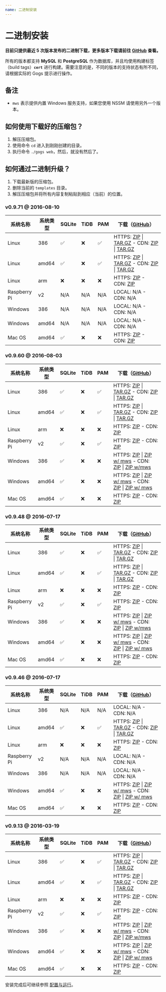 ```yaml
---
name: 二进制安装
---
```


# 二进制安装

**目前只提供最近 5 次版本发布的二进制下载，更多版本下载请前往 [GitHub](https://github.com/gogits/gogs/releases?after=v0.9.13) 查看。**

所有的版本都支持 **MySQL** 和 **PostgreSQL** 作为数据库，并且均使用构建标签（build tags）**`cert`** 进行构建。需要注意的是，不同的版本的支持状态有所不同，请根据实际的 Gogs 提示进行操作。

## 备注

- `mws` 表示提供内置 Windows 服务支持，如果您使用 NSSM 请使用另外一个版本。

## 如何使用下载好的压缩包？

1. 解压压缩包。
2. 使用命令 `cd` 进入到刚刚创建的目录。
3. 执行命令 `./gogs web`，然后，就没有然后了。

## 如何通过二进制升级？

1. 下载最新版的压缩包。
2. 删除当前的 `templates` 目录。
3. 解压压缩包并将所有内容复制粘贴到相应（当前）的位置。

### v0.9.71 @ 2016-08-10

|系统名称|系统类型|SQLite|TiDB|PAM|下载（[GitHub](https://github.com/gogits/gogs/releases/tag/v0.9.71)）|
|------|----|------|----|---|--------|
|Linux|386|✅|❌|✅|HTTPS: [ZIP](https://dl.gogs.io/gogs_v0.9.71_linux_386.zip) \| [TAR.GZ](https://dl.gogs.io/gogs_v0.9.71_linux_386.tar.gz) - CDN: [ZIP](http://7d9nal.com2.z0.glb.qiniucdn.com/gogs_v0.9.71_linux_386.zip) \| [TAR.GZ](http://7d9nal.com2.z0.glb.qiniucdn.com/gogs_v0.9.71_linux_386.tar.gz)|
|Linux|amd64|✅|❌|✅|HTTPS: [ZIP](https://dl.gogs.io/gogs_v0.9.71_linux_amd64.zip) \| [TAR.GZ](https://dl.gogs.io/gogs_v0.9.71_linux_amd64.tar.gz) - CDN: [ZIP](http://7d9nal.com2.z0.glb.qiniucdn.com/gogs_v0.9.71_linux_amd64.zip) \| [TAR.GZ](http://7d9nal.com2.z0.glb.qiniucdn.com/gogs_v0.9.71_linux_amd64.tar.gz)|
|Linux|arm|❌|❌|❌|HTTPS: [ZIP](https://dl.gogs.io/gogs_v0.9.71_linux_arm.zip) - CDN: [ZIP](http://7d9nal.com2.z0.glb.qiniucdn.com/gogs_v0.9.71_linux_arm.zip)|
|Raspberry Pi|v2|N/A|N/A|N/A|LOCAL: N/A - CDN: N/A|
|Windows|386|N/A|N/A|N/A|LOCAL: N/A - CDN: N/A|
|Windows|amd64|N/A|N/A|N/A|LOCAL: N/A - CDN: N/A|
|Mac OS|amd64|✅|❌|❌|HTTPS: [ZIP](https://dl.gogs.io/gogs_v0.9.71_darwin_amd64.zip) - CDN: [ZIP](http://7d9nal.com2.z0.glb.qiniucdn.com/gogs_v0.9.71_darwin_amd64.zip)|

### v0.9.60 @ 2016-08-03

|系统名称|系统类型|SQLite|TiDB|PAM|下载（[GitHub](https://github.com/gogits/gogs/releases/tag/v0.9.60)）|
|------|----|------|----|---|--------|
|Linux|386|✅|❌|✅|HTTPS: [ZIP](https://dl.gogs.io/gogs_v0.9.60_linux_386.zip) \| [TAR.GZ](https://dl.gogs.io/gogs_v0.9.60_linux_386.tar.gz) - CDN: [ZIP](http://7d9nal.com2.z0.glb.qiniucdn.com/gogs_v0.9.60_linux_386.zip) \| [TAR.GZ](http://7d9nal.com2.z0.glb.qiniucdn.com/gogs_v0.9.60_linux_386.tar.gz)|
|Linux|amd64|✅|❌|✅|HTTPS: [ZIP](https://dl.gogs.io/gogs_v0.9.60_linux_amd64.zip) \| [TAR.GZ](https://dl.gogs.io/gogs_v0.9.60_linux_amd64.tar.gz) - CDN: [ZIP](http://7d9nal.com2.z0.glb.qiniucdn.com/gogs_v0.9.60_linux_amd64.zip) \| [TAR.GZ](http://7d9nal.com2.z0.glb.qiniucdn.com/gogs_v0.9.60_linux_amd64.tar.gz)|
|Linux|arm|❌|❌|❌|HTTPS: [ZIP](https://dl.gogs.io/gogs_v0.9.60_linux_arm.zip) - CDN: [ZIP](http://7d9nal.com2.z0.glb.qiniucdn.com/gogs_v0.9.60_linux_arm.zip)|
|Raspberry Pi|v2|✅|❌|✅|HTTPS: [ZIP](https://dl.gogs.io/gogs_v0.9.60_raspi2.zip) - CDN: [ZIP](http://7d9nal.com2.z0.glb.qiniucdn.com/gogs_v0.9.60_raspi2.zip)|
|Windows|386|✅|❌|❌|HTTPS: [ZIP](https://dl.gogs.io/gogs_v0.9.60_windows_386.zip) \| [ZIP w/ mws](https://dl.gogs.io/gogs_v0.9.60_windows_386_mws.zip) - CDN: [ZIP](http://7d9nal.com2.z0.glb.qiniucdn.com/gogs_v0.9.60_windows_386.zip) \| [ZIP w/mws](http://7d9nal.com2.z0.glb.qiniucdn.com/gogs_v0.9.60_windows_386_mws.zip)|
|Windows|amd64|✅|❌|❌|HTTPS: [ZIP](https://dl.gogs.io/gogs_v0.9.60_windows_amd64.zip) \| [ZIP w/ mws](https://dl.gogs.io/gogs_v0.9.60_windows_amd64_mws.zip) - CDN: [ZIP](http://7d9nal.com2.z0.glb.qiniucdn.com/gogs_v0.9.60_windows_amd64.zip) \| [ZIP w/ mws](http://7d9nal.com2.z0.glb.qiniucdn.com/gogs_v0.9.60_windows_amd64_mws.zip)|
|Mac OS|amd64|✅|❌|❌|HTTPS: [ZIP](https://dl.gogs.io/gogs_v0.9.60_darwin_amd64.zip) - CDN: [ZIP](http://7d9nal.com2.z0.glb.qiniucdn.com/gogs_v0.9.60_darwin_amd64.zip)|

### v0.9.48 @ 2016-07-17

|系统名称|系统类型|SQLite|TiDB|PAM|下载（[GitHub](https://github.com/gogits/gogs/releases/tag/v0.9.48)）|
|------|----|------|----|---|--------|
|Linux|386|✅|❌|✅|HTTPS: [ZIP](https://dl.gogs.io/gogs_v0.9.48_linux_386.zip) \| [TAR.GZ](https://dl.gogs.io/gogs_v0.9.48_linux_386.tar.gz) - CDN: [ZIP](http://7d9nal.com2.z0.glb.qiniucdn.com/gogs_v0.9.48_linux_386.zip) \| [TAR.GZ](http://7d9nal.com2.z0.glb.qiniucdn.com/gogs_v0.9.48_linux_386.tar.gz)|
|Linux|amd64|✅|❌|✅|HTTPS: [ZIP](https://dl.gogs.io/gogs_v0.9.48_linux_amd64.zip) \| [TAR.GZ](https://dl.gogs.io/gogs_v0.9.48_linux_amd64.tar.gz) - CDN: [ZIP](http://7d9nal.com2.z0.glb.qiniucdn.com/gogs_v0.9.48_linux_amd64.zip) \| [TAR.GZ](http://7d9nal.com2.z0.glb.qiniucdn.com/gogs_v0.9.48_linux_amd64.tar.gz)|
|Linux|arm|❌|❌|❌|HTTPS: [ZIP](https://dl.gogs.io/gogs_v0.9.48_linux_arm.zip) - CDN: [ZIP](http://7d9nal.com2.z0.glb.qiniucdn.com/gogs_v0.9.48_linux_arm.zip)|
|Raspberry Pi|v2|✅|❌|✅|HTTPS: [ZIP](https://dl.gogs.io/gogs_v0.9.48_raspi2.zip) - CDN: [ZIP](http://7d9nal.com2.z0.glb.qiniucdn.com/gogs_v0.9.48_raspi2.zip)|
|Windows|386|✅|❌|❌|HTTPS: [ZIP](https://dl.gogs.io/gogs_v0.9.48_windows_386.zip) \| [ZIP w/ mws](https://dl.gogs.io/gogs_v0.9.48_windows_386_mws.zip) - CDN: [ZIP](http://7d9nal.com2.z0.glb.qiniucdn.com/gogs_v0.9.48_windows_386.zip) \| [ZIP w/mws](http://7d9nal.com2.z0.glb.qiniucdn.com/gogs_v0.9.48_windows_386_mws.zip)|
|Windows|amd64|✅|❌|❌|HTTPS: [ZIP](https://dl.gogs.io/gogs_v0.9.48_windows_amd64.zip) \| [ZIP w/ mws](https://dl.gogs.io/gogs_v0.9.48_windows_amd64_mws.zip) - CDN: [ZIP](http://7d9nal.com2.z0.glb.qiniucdn.com/gogs_v0.9.48_windows_amd64.zip) \| [ZIP w/ mws](http://7d9nal.com2.z0.glb.qiniucdn.com/gogs_v0.9.48_windows_amd64_mws.zip)|
|Mac OS|amd64|✅|❌|❌|HTTPS: [ZIP](https://dl.gogs.io/gogs_v0.9.48_darwin_amd64.zip) - CDN: [ZIP](http://7d9nal.com2.z0.glb.qiniucdn.com/gogs_v0.9.48_darwin_amd64.zip)|

### v0.9.46 @ 2016-07-17

|系统名称|系统类型|SQLite|TiDB|PAM|下载（[GitHub](https://github.com/gogits/gogs/releases/tag/v0.9.46)）|
|------|----|------|----|---|--------|
|Linux|386|N/A|N/A|N/A|LOCAL: N/A - CDN: N/A|
|Linux|amd64|✅|❌|✅|HTTPS: [ZIP](https://dl.gogs.io/gogs_v0.9.46_linux_amd64.zip) \| [TAR.GZ](https://dl.gogs.io/gogs_v0.9.46_linux_amd64.tar.gz) - CDN: [ZIP](http://7d9nal.com2.z0.glb.qiniucdn.com/gogs_v0.9.46_linux_amd64.zip) \| [TAR.GZ](http://7d9nal.com2.z0.glb.qiniucdn.com/gogs_v0.9.46_linux_amd64.tar.gz)|
|Linux|arm|❌|❌|❌|HTTPS: [ZIP](https://dl.gogs.io/gogs_v0.9.46_linux_arm.zip) - CDN: [ZIP](http://7d9nal.com2.z0.glb.qiniucdn.com/gogs_v0.9.46_linux_arm.zip)|
|Raspberry Pi|v2|N/A|N/A|N/A|LOCAL: N/A - CDN: N/A|
|Windows|386|N/A|N/A|N/A|LOCAL: N/A - CDN: N/A|
|Windows|amd64|✅|❌|❌|HTTPS: [ZIP](https://dl.gogs.io/gogs_v0.9.46_windows_amd64.zip) \| [ZIP w/ mws](https://dl.gogs.io/gogs_v0.9.46_windows_amd64_mws.zip) - CDN: [ZIP](http://7d9nal.com2.z0.glb.qiniucdn.com/gogs_v0.9.46_windows_amd64.zip) \| [ZIP w/ mws](http://7d9nal.com2.z0.glb.qiniucdn.com/gogs_v0.9.46_windows_amd64_mws.zip)|
|Mac OS|amd64|✅|❌|❌|HTTPS: [ZIP](https://dl.gogs.io/gogs_v0.9.46_darwin_amd64.zip) - CDN: [ZIP](http://7d9nal.com2.z0.glb.qiniucdn.com/gogs_v0.9.46_darwin_amd64.zip)|

### v0.9.13 @ 2016-03-19

|系统名称|系统类型|SQLite|TiDB|PAM|下载（[GitHub](https://github.com/gogits/gogs/releases/tag/v0.9.13)）|
|------|----|------|----|---|--------|
|Linux|386|✅|❌|✅|HTTPS: [ZIP](https://dl.gogs.io/gogs_v0.9.13_linux_386.zip) \| [TAR.GZ](https://dl.gogs.io/gogs_v0.9.13_linux_386.tar.gz) - CDN: [ZIP](http://7d9nal.com2.z0.glb.qiniucdn.com/gogs_v0.9.13_linux_386.zip) \| [TAR.GZ](http://7d9nal.com2.z0.glb.qiniucdn.com/gogs_v0.9.13_linux_386.tar.gz)|
|Linux|amd64|✅|❌|✅|HTTPS: [ZIP](https://dl.gogs.io/gogs_v0.9.13_linux_amd64.zip) \| [TAR.GZ](https://dl.gogs.io/gogs_v0.9.13_linux_amd64.tar.gz) - CDN: [ZIP](http://7d9nal.com2.z0.glb.qiniucdn.com/gogs_v0.9.13_linux_amd64.zip) \| [TAR.GZ](http://7d9nal.com2.z0.glb.qiniucdn.com/gogs_v0.9.13_linux_amd64.tar.gz)|
|Linux|arm|❌|❌|❌|HTTPS: [ZIP](https://dl.gogs.io/gogs_v0.9.13_linux_arm.zip) - CDN: [ZIP](http://7d9nal.com2.z0.glb.qiniucdn.com/gogs_v0.9.13_linux_arm.zip)|
|Raspberry Pi|v2|✅|❌|✅|HTTPS: [ZIP](https://dl.gogs.io/gogs_v0.9.13_raspi2.zip) - CDN: [ZIP](http://7d9nal.com2.z0.glb.qiniucdn.com/gogs_v0.9.13_raspi2.zip)|
|Windows|386|✅|❌|❌|HTTPS: [ZIP](https://dl.gogs.io/gogs_v0.9.13_windows_386.zip) \| [ZIP w/ mws](https://dl.gogs.io/gogs_v0.9.13_windows_386_mws.zip) - CDN: [ZIP](http://7d9nal.com2.z0.glb.qiniucdn.com/gogs_v0.9.13_windows_386.zip) \| [ZIP w/mws](http://7d9nal.com2.z0.glb.qiniucdn.com/gogs_v0.9.13_windows_386_mws.zip)|
|Windows|amd64|✅|❌|❌|HTTPS: [ZIP](https://dl.gogs.io/gogs_v0.9.13_windows_amd64.zip) \| [ZIP w/ mws](https://dl.gogs.io/gogs_v0.9.13_windows_amd64_mws.zip) - CDN: [ZIP](http://7d9nal.com2.z0.glb.qiniucdn.com/gogs_v0.9.13_windows_amd64.zip) \| [ZIP w/ mws](http://7d9nal.com2.z0.glb.qiniucdn.com/gogs_v0.9.13_windows_amd64_mws.zip)|
|Mac OS|amd64|✅|❌|❌|HTTPS: [ZIP](https://dl.gogs.io/gogs_v0.9.13_darwin_amd64.zip) - CDN: [ZIP](http://7d9nal.com2.z0.glb.qiniucdn.com/gogs_v0.9.13_darwin_amd64.zip)|

安装完成后可继续参照 [配置与运行](configuration_and_run.html)。
